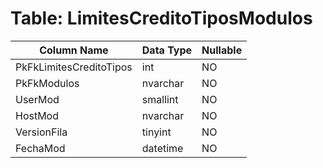 # Table: LimitesCreditoTiposModulos

| Column Name | Data Type | Nullable |
|-------------|-----------|----------|
| PkFkLimitesCreditoTipos | int | NO |
| PkFkModulos | nvarchar | NO |
| UserMod | smallint | NO |
| HostMod | nvarchar | NO |
| VersionFila | tinyint | NO |
| FechaMod | datetime | NO |
